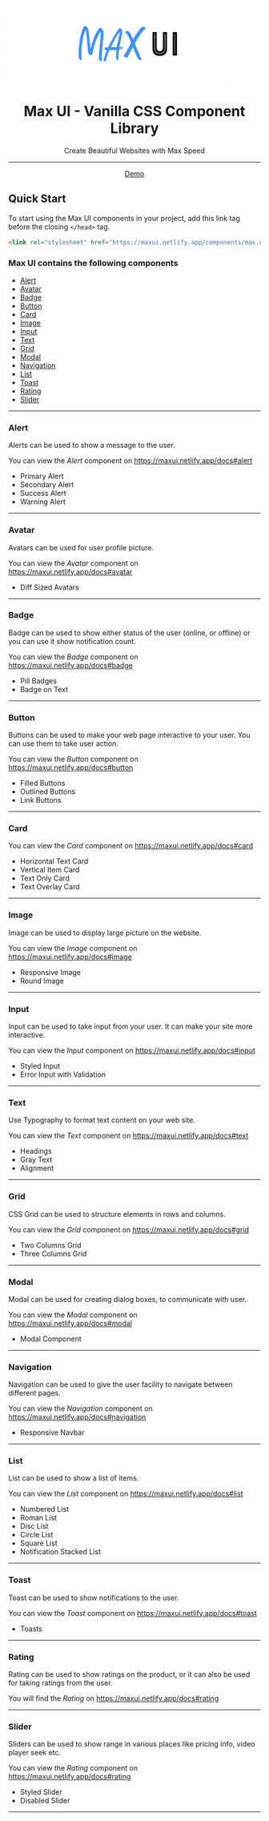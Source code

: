 <div align="center">

<img alt="maxui logo" src="./images/logo.png" width="550px" height="150px" />

# Max UI - Vanilla CSS Component Library

Create Beautiful Websites with Max Speed

</div>

---

<div align="center">

[Demo](https://maxui.netlify.app)

</div>

## Quick Start

To start using the Max UI components in your project, add this link tag before the closing `</head>` tag.

```html
<link rel="stylesheet" href="https://maxui.netlify.app/components/max.css" />
```

### Max UI contains the following components

- [Alert](#alert)
- [Avatar](#avatar)
- [Badge](#badge)
- [Button](#button)
- [Card](#card)
- [Image](#image)
- [Input](#input)
- [Text](#typography)
- [Grid](#grid)
- [Modal](#modal)
- [Navigation](#navigation)
- [List](#list)
- [Toast](#toast)
- [Rating](#rating)
- [Slider](#slider)

---

### Alert

Alerts can be used to show a message to the user.

You can view the _Alert_ component on https://maxui.netlify.app/docs#alert

- Primary Alert
- Secondary Alert
- Success Alert
- Warning Alert

---

### Avatar

Avatars can be used for user profile picture.

You can view the _Avatar_ component on https://maxui.netlify.app/docs#avatar

- Diff Sized Avatars

---

### Badge

Badge can be used to show either status of the user (online, or offline) or you can use it show notification count.

You can view the _Badge_ component on https://maxui.netlify.app/docs#badge

- Pill Badges
- Badge on Text

---

### Button

Buttons can be used to make your web page interactive to your user. You can use them to take user action.

You can view the _Button_ component on https://maxui.netlify.app/docs#button

- Filled Buttons
- Outlined Buttons
- Link Buttons

---

### Card

You can view the _Card_ component on https://maxui.netlify.app/docs#card

- Horizontal Text Card
- Vertical Item Card
- Text Only Card
- Text Overlay Card

---

### Image

Image can be used to display large picture on the website.

You can view the _Image_ component on https://maxui.netlify.app/docs#image

- Responsive Image
- Round Image

---

### Input

Input can be used to take input from your user. It can make your site more interactive.

You can view the _Input_ component on https://maxui.netlify.app/docs#input

- Styled Input
- Error Input with Validation

---

### Text

Use Typography to format text content on your web site.

You can view the _Text_ component on https://maxui.netlify.app/docs#text

- Headings
- Gray Text
- Alignment

---

### Grid

CSS Grid can be used to structure elements in rows and columns.

You can view the _Grid_ component on https://maxui.netlify.app/docs#grid

- Two Columns Grid
- Three Columns Grid

---

### Modal

Modal can be used for creating dialog boxes, to communicate with user.

You can view the _Modal_ component on https://maxui.netlify.app/docs#modal

- Modal Component

---

### Navigation

Navigation can be used to give the user facility to navigate between
different pages.

You can view the _Navigation_ component on https://maxui.netlify.app/docs#navigation

- Responsive Navbar

---

### List

List can be used to show a list of items.

You can view the _List_ component on https://maxui.netlify.app/docs#list

- Numbered List
- Roman List
- Disc List
- Circle List
- Square List
- Notification Stacked List

---

### Toast

Toast can be used to show notifications to the user.

You can view the _Toast_ component on https://maxui.netlify.app/docs#toast

- Toasts

---

### Rating

Rating can be used to show ratings on the product, or it can also be
used for taking ratings from the user.

You will find the _Rating_ on https://maxui.netlify.app/docs#rating

---

### Slider

Sliders can be used to show range in various places like pricing info, video player seek etc.

You can view the _Rating_ component on https://maxui.netlify.app/docs#rating

- Styled Slider
- Disabled Slider

---
